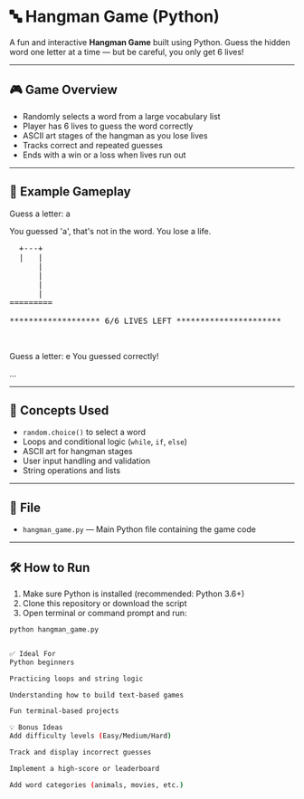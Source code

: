 # 🔤 Hangman Game (Python)

A fun and interactive **Hangman Game** built using Python. Guess the hidden word one letter at a time — but be careful, you only get 6 lives!

---

## 🎮 Game Overview

- Randomly selects a word from a large vocabulary list
- Player has 6 lives to guess the word correctly
- ASCII art stages of the hangman as you lose lives
- Tracks correct and repeated guesses
- Ends with a win or a loss when lives run out

---

## 🧪 Example Gameplay

Guess a letter: a


You guessed 'a', that's not in the word. You lose a life.

<pre>
  +---+
  |   |
      |
      |
      |
      |
=========

******************* 6/6 LIVES LEFT **********************


</pre>
Guess a letter: e
You guessed correctly!

...


---

## 🧠 Concepts Used

- `random.choice()` to select a word
- Loops and conditional logic (`while`, `if`, `else`)
- ASCII art for hangman stages
- User input handling and validation
- String operations and lists

---

## 📁 File

- `hangman_game.py` — Main Python file containing the game code

---

## 🛠️ How to Run

1. Make sure Python is installed (recommended: Python 3.6+)
2. Clone this repository or download the script
3. Open terminal or command prompt and run:

```bash
python hangman_game.py


✅ Ideal For
Python beginners

Practicing loops and string logic

Understanding how to build text-based games

Fun terminal-based projects

💡 Bonus Ideas
Add difficulty levels (Easy/Medium/Hard)

Track and display incorrect guesses

Implement a high-score or leaderboard

Add word categories (animals, movies, etc.)
